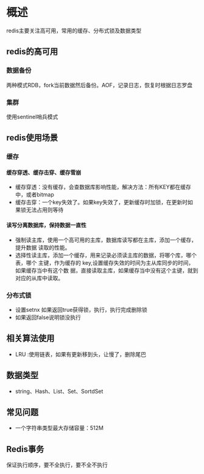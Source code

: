 # 概述
redis主要关注高可用，常用的缓存、分布式锁及数据类型
## redis的高可用
### 数据备份
两种模式RDB，fork当前数据然后备份。AOF，记录日志，恢复时根据日志罗盘
### 集群
使用sentinel哨兵模式
## redis使用场景
### 缓存
#### 缓存穿透、缓存击穿、缓存雪崩
+ 缓存穿透：没有缓存，会查数据库影响性能，解决方法：所有KEY都在缓存中，或者bitmap
+ 缓存击穿：一个key失效了。如果key失效了，更新缓存时加锁，在更新时如果锁无法占用则等待
#### 读写分离数据库，保持数据一直性
+ 强制读主库，使用一个高可用的主库，数据库读写都在主库，添加一个缓存，提升数据
读取的性能。
+ 选择性读主库，添加一个缓存，用来记录必须读主库的数据，将哪个库，哪个表，哪个
主键，作为缓存的 key,设置缓存失效的时间为主从库同步的时间，如果缓存当中有这个数
据，直接读取主库，如果缓存当中没有这个主键，就到对应的从库中读取。

### 分布式锁
+ 设置setnx 如果返回true获得锁，执行，执行完成删除锁
+ 如果返回false说明锁没执行

## 相关算法使用
+ LRU :使用链表，如果有更新移到头，让慢了，删除尾巴

## 数据类型
+ string、Hash、List、Set、SortdSet

## 常见问题
+ 一个字符串类型最大存储容量：512M

## Redis事务
保证执行顺序，要不全执行，要不全不执行